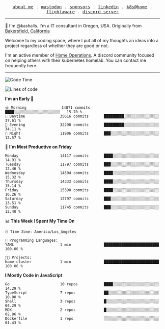 <p align="center">
  <samp>
    <a href="https://jordanjones.org/">about me</a> .
    <a rel="me" href="https://mastodon.social/@kashall">mastodon</a> .
    <a href="https://github.com/sponsors/kashalls">sponsors</a> .
    <a href="https://linkedin.com/in/jordpjones">linkedin</a> .
    <a href="https://github.com/kashalls/home-cluster">k8s@home</a> .
    <a href="https://flightaware.com/adsb/stats/user/kashalls">flightaware</a> .
    <a href="https://discord.gg/V2WrCfqba9">discord server</a>
  </samp>
</p>

----------------------------------------------------------------

:wave: I'm @kashalls. I'm a IT consultant in Oregon, USA. Originally from [Bakersfield, California](https://maps.app.goo.gl/QQMtywTWghpXB6Tu6)

Welcome to my coding space, where I put all of my thoughts an ideas into a project regardless of whether they are good or not.

I'm an active member of [Home Operations](https://discord.gg/home-operations). A discord community focused on helping others with their kubernetes homelab. You can contact me frequently here.

----------------------------------------------------------------
<!--START_SECTION:waka-->
![Code Time](http://img.shields.io/badge/Code%20Time-2%2C286%20hrs%2046%20mins-blue)

![Lines of code](https://img.shields.io/badge/From%20Hello%20World%20I%27ve%20Written-12.1%20million%20lines%20of%20code-blue)

**I'm an Early 🐤** 

```text
🌞 Morning                14871 commits       ████░░░░░░░░░░░░░░░░░░░░░   15.70 % 
🌆 Daytime                35616 commits       █████████░░░░░░░░░░░░░░░░   37.61 % 
🌃 Evening                32298 commits       █████████░░░░░░░░░░░░░░░░   34.11 % 
🌙 Night                  11906 commits       ███░░░░░░░░░░░░░░░░░░░░░░   12.57 % 
```
📅 **I'm Most Productive on Friday** 

```text
Monday                   14117 commits       ████░░░░░░░░░░░░░░░░░░░░░   14.91 % 
Tuesday                  11797 commits       ███░░░░░░░░░░░░░░░░░░░░░░   12.46 % 
Wednesday                14504 commits       ████░░░░░░░░░░░░░░░░░░░░░   15.32 % 
Thursday                 14333 commits       ████░░░░░░░░░░░░░░░░░░░░░   15.14 % 
Friday                   15398 commits       ████░░░░░░░░░░░░░░░░░░░░░   16.26 % 
Saturday                 12797 commits       ███░░░░░░░░░░░░░░░░░░░░░░   13.51 % 
Sunday                   11745 commits       ███░░░░░░░░░░░░░░░░░░░░░░   12.40 % 
```


📊 **This Week I Spent My Time On** 

```text
🕑︎ Time Zone: America/Los_Angeles

💬 Programming Languages: 
YAML                     1 min               █████████████████████████   100.00 % 

🐱‍💻 Projects: 
home-cluster             1 min               █████████████████████████   100.00 % 
```

**I Mostly Code in JavaScript** 

```text
Go                       10 repos            ████░░░░░░░░░░░░░░░░░░░░░   14.29 % 
TypeScript               7 repos             ██░░░░░░░░░░░░░░░░░░░░░░░   10.00 % 
Shell                    3 repos             █░░░░░░░░░░░░░░░░░░░░░░░░   04.29 % 
MDX                      2 repos             █░░░░░░░░░░░░░░░░░░░░░░░░   02.86 % 
Dockerfile               1 repo              ░░░░░░░░░░░░░░░░░░░░░░░░░   01.43 % 
```




<!--END_SECTION:waka-->